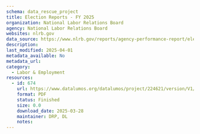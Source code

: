 ```yaml
---
schema: data_rescue_project 
title: Election Reports - FY 2025
organization: National Labor Relations Board
agency: National Labor Relations Board
websites: nlrb.gov
data_source: https://www.nlrb.gov/reports/agency-performance-report/election-reports/election-reports-fy-2025
description: 
last_modified: 2025-04-01
metadata_available: No
metadata_url: 
category:
  - Labor & Employment 
resources:
  - id: 674
    url: https://www.datalumos.org/datalumos/project/224621/version/V1/view
    format: PDF
    status: Finished
    size: 0.0
    download_date: 2025-03-28
    maintainer: DRP, DL
    notes: 
---
```

